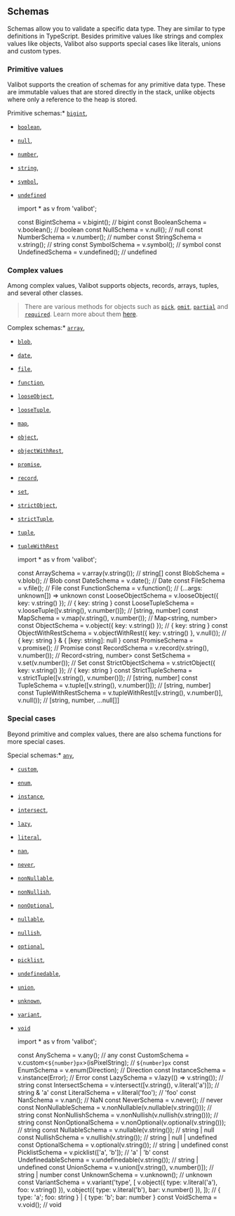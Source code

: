 Schemas
-------

Schemas allow you to validate a specific data type. They are similar to type definitions in TypeScript. Besides primitive values like strings and complex values like objects, Valibot also supports special cases like literals, unions and custom types.

### Primitive values

Valibot supports the creation of schemas for any primitive data type. These are immutable values that are stored directly in the stack, unlike objects where only a reference to the heap is stored.

Primitive schemas:*   [`bigint`](../api/bigint.md),
*   [`boolean`](../api/boolean.md),
*   [`null`](../api/null.md),
*   [`number`](../api/number.md),
*   [`string`](../api/string.md),
*   [`symbol`](../api/symbol.md),
*   [`undefined`](../api/undefined.md)

    import * as v from 'valibot';
    
    const BigintSchema = v.bigint(); // bigint
    const BooleanSchema = v.boolean(); // boolean
    const NullSchema = v.null(); // null
    const NumberSchema = v.number(); // number
    const StringSchema = v.string(); // string
    const SymbolSchema = v.symbol(); // symbol
    const UndefinedSchema = v.undefined(); // undefined
    

### Complex values

Among complex values, Valibot supports objects, records, arrays, tuples, and several other classes.

> There are various methods for objects such as [`pick`](../api/pick.md), [`omit`](../api/omit.md), [`partial`](../api/partial.md) and [`required`](../api/required.md). Learn more about them [here](methods.md).

Complex schemas:*   [`array`](../api/array.md),
*   [`blob`](../api/blob.md),
*   [`date`](../api/date.md),
*   [`file`](../api/file.md),
*   [`function`](../api/function.md),
*   [`looseObject`](../api/looseObject.md),
*   [`looseTuple`](../api/looseTuple.md),
*   [`map`](../api/map.md),
*   [`object`](../api/object.md),
*   [`objectWithRest`](../api/objectWithRest.md),
*   [`promise`](../api/promise.md),
*   [`record`](../api/record.md),
*   [`set`](../api/set.md),
*   [`strictObject`](../api/strictObject.md),
*   [`strictTuple`](../api/strictTuple.md),
*   [`tuple`](../api/tuple.md),
*   [`tupleWithRest`](../api/tupleWithRest.md)

    import * as v from 'valibot';
    
    const ArraySchema = v.array(v.string()); // string[]
    const BlobSchema = v.blob(); // Blob
    const DateSchema = v.date(); // Date
    const FileSchema = v.file(); // File
    const FunctionSchema = v.function(); // (...args: unknown[]) => unknown
    const LooseObjectSchema = v.looseObject({ key: v.string() }); // { key: string }
    const LooseTupleSchema = v.looseTuple([v.string(), v.number()]); // [string, number]
    const MapSchema = v.map(v.string(), v.number()); // Map<string, number>
    const ObjectSchema = v.object({ key: v.string() }); // { key: string }
    const ObjectWithRestSchema = v.objectWithRest({ key: v.string() }, v.null()); // { key: string } & { [key: string]: null }
    const PromiseSchema = v.promise(); // Promise<unknown>
    const RecordSchema = v.record(v.string(), v.number()); // Record<string, number>
    const SetSchema = v.set(v.number()); // Set<number>
    const StrictObjectSchema = v.strictObject({ key: v.string() }); // { key: string }
    const StrictTupleSchema = v.strictTuple([v.string(), v.number()]); // [string, number]
    const TupleSchema = v.tuple([v.string(), v.number()]); // [string, number]
    const TupleWithRestSchema = v.tupleWithRest([v.string(), v.number()], v.null()); // [string, number, ...null[]]
    

### Special cases

Beyond primitive and complex values, there are also schema functions for more special cases.

Special schemas:*   [`any`](../api/any.md),
*   [`custom`](../api/custom.md),
*   [`enum`](../api/enum.md),
*   [`instance`](../api/instance.md),
*   [`intersect`](../api/intersect.md),
*   [`lazy`](../api/lazy.md),
*   [`literal`](../api/literal.md),
*   [`nan`](../api/nan.md),
*   [`never`](../api/never.md),
*   [`nonNullable`](../api/nonNullable.md),
*   [`nonNullish`](../api/nonNullish.md),
*   [`nonOptional`](../api/nonOptional.md),
*   [`nullable`](../api/nullable.md),
*   [`nullish`](../api/nullish.md),
*   [`optional`](../api/optional.md),
*   [`picklist`](../api/picklist.md),
*   [`undefinedable`](../api/undefinedable.md),
*   [`union`](../api/union.md),
*   [`unknown`](../api/unknown.md),
*   [`variant`](../api/variant.md),
*   [`void`](../api/void.md)

    import * as v from 'valibot';
    
    const AnySchema = v.any(); // any
    const CustomSchema = v.custom<`${number}px`>(isPixelString); // `${number}px`
    const EnumSchema = v.enum(Direction); // Direction
    const InstanceSchema = v.instance(Error); // Error
    const LazySchema = v.lazy(() => v.string()); // string
    const IntersectSchema = v.intersect([v.string(), v.literal('a')]); // string & 'a'
    const LiteralSchema = v.literal('foo'); // 'foo'
    const NanSchema = v.nan(); // NaN
    const NeverSchema = v.never(); // never
    const NonNullableSchema = v.nonNullable(v.nullable(v.string())); // string
    const NonNullishSchema = v.nonNullish(v.nullish(v.string())); // string
    const NonOptionalSchema = v.nonOptional(v.optional(v.string())); // string
    const NullableSchema = v.nullable(v.string()); // string | null
    const NullishSchema = v.nullish(v.string()); // string | null | undefined
    const OptionalSchema = v.optional(v.string()); // string | undefined
    const PicklistSchema = v.picklist(['a', 'b']); // 'a' | 'b'
    const UndefinedableSchema = v.undefinedable(v.string()); // string | undefined
    const UnionSchema = v.union([v.string(), v.number()]); // string | number
    const UnknownSchema = v.unknown(); // unknown
    const VariantSchema = v.variant('type', [
      v.object({ type: v.literal('a'), foo: v.string() }),
      v.object({ type: v.literal('b'), bar: v.number() }),
    ]); // { type: 'a'; foo: string } | { type: 'b'; bar: number }
    const VoidSchema = v.void(); // void